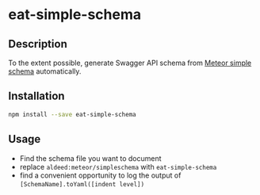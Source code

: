 # eat-simple-schema

## Description
To the extent possible, generate Swagger API schema from [Meteor simple schema](https://github.com/aldeed/meteor-simple-schema) automatically.

## Installation
```bash
npm install --save eat-simple-schema
```

## Usage
- Find the schema file you want to document
- replace `aldeed:meteor/simpleschema` with `eat-simple-schema`
- find a convenient opportunity to log the output of
  `[SchemaName].toYaml([indent level])`
